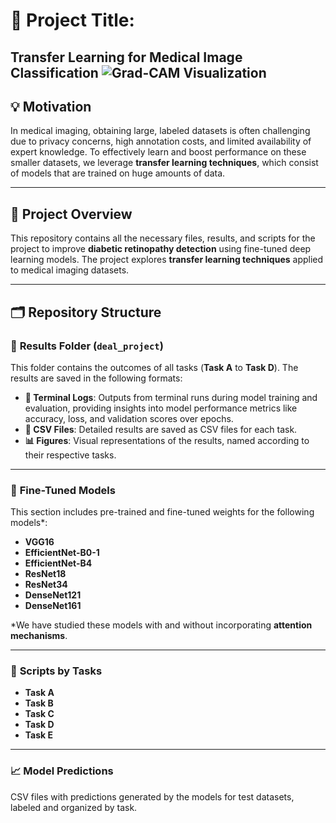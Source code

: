 # 🚀 **Project Title:**  
**Transfer Learning for Medical Image Classification**
![Grad-CAM Visualization](images/gradcam_visualization.png)
---

## 💡 **Motivation**  
In medical imaging, obtaining large, labeled datasets is often challenging due to privacy concerns, high annotation costs, and limited availability of expert knowledge. To effectively learn and boost performance on these smaller datasets, we leverage **transfer learning techniques**, which consist of models that are trained on huge amounts of data.

---

## 📜 **Project Overview**  
This repository contains all the necessary files, results, and scripts for the project to improve **diabetic retinopathy detection** using fine-tuned deep learning models. The project explores **transfer learning techniques** applied to medical imaging datasets.

---

## 🗂️ **Repository Structure**  

### 📁 **Results Folder (`deal_project`)**  
This folder contains the outcomes of all tasks (**Task A** to **Task D**). The results are saved in the following formats:  

- **📄 Terminal Logs**: Outputs from terminal runs during model training and evaluation, providing insights into model performance metrics like accuracy, loss, and validation scores over epochs.  
- **📑 CSV Files**: Detailed results are saved as CSV files for each task.  
- **📊 Figures**: Visual representations of the results, named according to their respective tasks.  

---

### 📂 **Fine-Tuned Models**  
This section includes pre-trained and fine-tuned weights for the following models*:  

- **VGG16**  
- **EfficientNet-B0-1**  
- **EfficientNet-B4**  
- **ResNet18**  
- **ResNet34**  
- **DenseNet121**  
- **DenseNet161**  

*We have studied these models with and without incorporating **attention mechanisms**.

---

### 📜 **Scripts by Tasks**  
- **Task A**  
- **Task B**  
- **Task C**  
- **Task D**  
- **Task E**  

---

### 📈 **Model Predictions**  
CSV files with predictions generated by the models for test datasets, labeled and organized by task.
